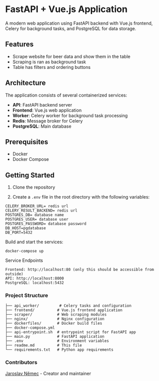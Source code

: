 # FastAPI + Vue.js Application

A modern web application using FastAPI backend with Vue.js frontend, Celery for background tasks, and PostgreSQL for data storage.

## Features
- Scrape website for beer data and show them in the table
- Scraping is ran as background task
- Table has filters and ordering buttons

## Architecture

The application consists of several containerized services:

- **API**: FastAPI backend server
- **Frontend**: Vue.js web application
- **Worker**: Celery worker for background task processing
- **Redis**: Message broker for Celery
- **PostgreSQL**: Main database

## Prerequisites

- Docker
- Docker Compose

## Getting Started

1. Clone the repository

2. Create a `.env` file in the root directory with the following variables:
```
CELERY_BROKER_URL= redis url
CELERY_RESULT_BACKEND= redis url
POSTGRES_DB= database name
POSTGRES_USER= database user
POSTGRES_PASSWORD= database password
DB_HOST=pgdatabase
DB_PORT=5432
```

Build and start the services:
```
docker-compose up
```

Service Endpoints
```
Frontend: http://localhost:80 (only this should be accessible from outside)
API: http://localhost:8000
PostgreSQL: localhost:5432
```

### Project Structure
```
├── api_worker/         # Celery tasks and configuration
├── frontend/          # Vue.js frontend application
├── scraper/           # Web scraping modules
├── nginx/             # Nginx configuration
├── dockerfiles/       # Docker build files
├── docker-compose.yml
├── api-entrypoint.sh  # entrypoint script for FastAPI app
├── main.py            # FastAPI application
├── .env               # Environment variables
├── readme.md          # This file
└── requirements.txt   # Python app requirements
```
### Contributors
[Jaroslav Němec](https://github.com/jnemec91) - Creator and maintainer

